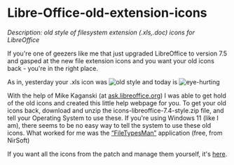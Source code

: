 # Libre-Office-old-extension-icons
*Description: old style of filesystem extension (.xls,.doc) icons for LibreOffice*

If you're one of geezers like me that just upgraded LibreOffice to version 7.5 and gasped at the new file extension icons and you want your old icons back - you're in the right place.

As in, yesterday your .xls icon was ![old style](https://s10.aconvert.com/convert/p3r68-cdx67/am6ty-ct5td-001.ico) and today is ![eye-hurting](https://github.com/DrunkenCommie/Libre-Office-old-extension-icons/assets/41784423/60f5ac7f-5db3-4738-8318-19a0d4253d8d)



With the help of Mike Kaganski (at [ask.libreoffice.org](https://ask.libreoffice.org/t/new-installation-of-libreoffice-installed-horrible-file-extension-icons/91710)) I was able to get hold of the old icons and created this little help webpage for you.
To get your old icons back, download and unzip the icons-libreoffice-7.4-style.zip file, and tell your Operating System to use these.
If you're using Windows 11 (like I am), there seems to be no easy way to tell the system to use these old icons. What worked for me was the [“FileTypesMan”](https://www.nirsoft.net/utils/file_types_manager.html) application (free, from NirSoft)

If you want all the icons from the patch and manage them yourself, it's [here](https://gerrit.libreoffice.org/c/core/+/143885).
